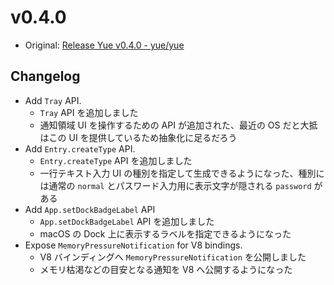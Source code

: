 # v0.4.0

* Original: [Release Yue v0.4.0 - yue/yue](https://github.com/yue/yue/releases/tag/v0.4.0)

## Changelog

* Add `Tray` API.
  * `Tray` API を追加しました
  * 通知領域 UI を操作するための API が追加された、最近の OS だと大抵はこの UI を提供しているため抽象化に足るだろう
* Add `Entry.createType` API.
  * `Entry.createType` API を追加しました
  * 一行テキスト入力 UI の種別を指定して生成できるようになった、種別には通常の `normal` とパスワード入力用に表示文字が隠される `password` がある
* Add `App.setDockBadgeLabel` API
  * `App.setDockBadgeLabel` API を追加しました
  * macOS の Dock 上に表示するラベルを指定できるようになった
* Expose `MemoryPressureNotification` for V8 bindings.
  * V8 バインディングへ `MemoryPressureNotification` を公開しました
  * メモリ枯渇などの目安となる通知を V8 へ公開するようになった
